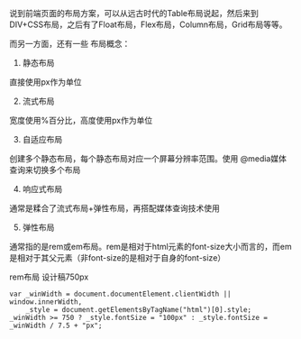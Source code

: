 

说到前端页面的布局方案，可以从远古时代的Table布局说起，然后来到 DIV+CSS布局，之后有了Float布局，Flex布局，Column布局，Grid布局等等。

而另一方面，还有一些 布局概念：

1. 静态布局

直接使用px作为单位

2. 流式布局

宽度使用%百分比，高度使用px作为单位

3. 自适应布局

创建多个静态布局，每个静态布局对应一个屏幕分辨率范围。使用 @media媒体查询来切换多个布局

4. 响应式布局

通常是糅合了流式布局+弹性布局，再搭配媒体查询技术使用

5. 弹性布局

通常指的是rem或em布局。rem是相对于html元素的font-size大小而言的，而em是相对于其父元素（非font-size的是相对于自身的font-size）


rem布局 设计稿750px
```
var _winWidth = document.documentElement.clientWidth || window.innerWidth,
    _style = document.getElementsByTagName("html")[0].style;
_winWidth >= 750 ? _style.fontSize = "100px" : _style.fontSize = _winWidth / 7.5 + "px";

```
